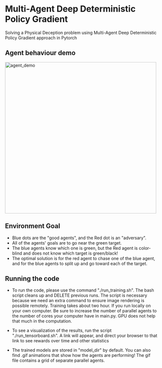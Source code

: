 # Multi-Agent Deep Deterministic Policy Gradient
Solving a Physical Deception problem using Multi-Agent Deep Deterministic Policy Gradient approach in Pytorch


## Agent behaviour demo

<img src="model_dir/episode-29996.gif" alt="agent_demo" width="500" height="500">

## Environment Goal

* Blue dots are the "good agents", and the Red dot is an "adversary". 
* All of the agents' goals are to go near the green target. 
* The blue agents know which one is green, but the Red agent is color-blind and does not know which target is green/black! 
* The optimal solution is for the red agent to chase one of the blue agent, and for the blue agents to split up and go toward each of the target.

## Running the code

* To run the code, please use the command "./run_training.sh". The bash script cleans up and DELETE previous runs. The script is necessary because we need an extra command to ensure image rendering is possible remotely. Training takes about two hour. If you run locally on your own computer. Be sure to increase the number of parallel agents to the number of cores your computer have in main.py. GPU does not help that much in the computation.

* To see a visualization of the results, run the script "./run_tensorboard.sh". A link will appear, and direct your browser to that link to see rewards over time and other statistics

* The trained models are stored in "model_dir" by default. You can also find .gif animations that show how the agents are performing! The gif file contains a grid of separate parallel agents.

